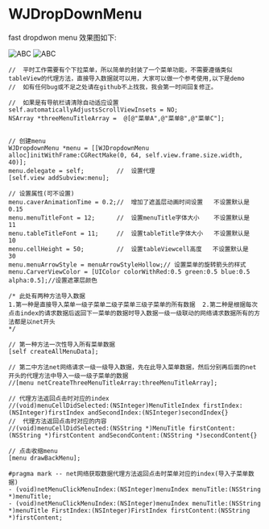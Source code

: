 # WJDropDownMenu
fast dropdwon menu
效果图如下:

![ABC](http://g.recordit.co/zge0aMZwnU.gif)
![ABC](http://g.recordit.co/oz5ybB1QEd.gif)


    //  平时工作需要有个下拉菜单，所以简单的封装了一个菜单功能，不需要遵循类似tableView的代理方法，直接导入数据就可以用，大家可以做一个参考使用,以下是demo
    //  如有任何bug或不足之处请在github不上找我，我会第一时间回复修正。
    
    //  如果是有导航栏请清除自动适应设置
    self.automaticallyAdjustsScrollViewInsets = NO;
    NSArray *threeMenuTitleArray =  @[@"菜单A",@"菜单B",@"菜单C"];

    
    // 创建menu
    WJDropdownMenu *menu = [[WJDropdownMenu alloc]initWithFrame:CGRectMake(0, 64, self.view.frame.size.width, 40)];
    menu.delegate = self;         //  设置代理
    [self.view addSubview:menu];
    
    // 设置属性(可不设置)
    menu.caverAnimationTime = 0.2;//  增加了遮盖层动画时间设置   不设置默认是  0.15
    menu.menuTitleFont = 12;      //  设置menuTitle字体大小    不设置默认是  11
    menu.tableTitleFont = 11;     //  设置tableTitle字体大小   不设置默认是  10
    menu.cellHeight = 50;         //  设置tableViewcell高度   不设置默认是   30
    menu.menuArrowStyle = menuArrowStyleHollow;// 设置菜单的旋转箭头的样式
    menu.CarverViewColor = [UIColor colorWithRed:0.5 green:0.5 blue:0.5 alpha:0.5];//设置遮罩层颜色
    
    /* 此处有两种方法导入数据 
    1.第一种是直接导入菜单一级子菜单二级子菜单三级子菜单的所有数据  2.第二种是根据每次点击index的请求数据后返回下一菜单的数据时导入数据一级一级联动的网络请求数据所有的方法都是以net开头
    */
    
    // 第一种方法一次性导入所有菜单数据
    [self createAllMenuData];

    // 第二中方法net网络请求一级一级导入数据，先在此导入菜单数据，然后分别再后面的net开头的代理方法中导入一级一级子菜单的数据
    //[menu netCreateThreeMenuTitleArray:threeMenuTitleArray];
    
    // 代理方法返回点击时对应的index
    //(void)menuCellDidSelected:(NSInteger)MenuTitleIndex firstIndex:(NSInteger)firstIndex andSecondIndex:(NSInteger)secondIndex{}
    //  代理方法返回点击时对应的内容
    //(void)menuCellDidSelected:(NSString *)MenuTitle firstContent:(NSString *)firstContent andSecondContent:(NSString *)secondContent{}
    
    // 点击收缩menu
    [menu drawBackMenu];
    
    #pragma mark -- net网络获取数据代理方法返回点击时菜单对应的index(导入子菜单数据)
    - (void)netMenuClickMenuIndex:(NSInteger)menuIndex menuTitle:(NSString *)menuTitle;
    - (void)netMenuClickMenuIndex:(NSInteger)menuIndex menuTitle:(NSString *)menuTitle FirstIndex:(NSInteger)FirstIndex firstContent:(NSString *)firstContent;
    
    
    
    
    
    


